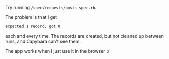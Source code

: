 Try running `/spec/requests/posts_spec.rb`.

The problem is that I get

```
expected 1 record, got 0
```

each and every time. The records are created, but not cleaned up between runs, and Capybara can't see them.

The app works when I just use it in the browser :(